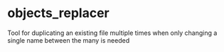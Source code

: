# objects_replacer
Tool for duplicating an existing file multiple times when only changing a single name between the many is needed
